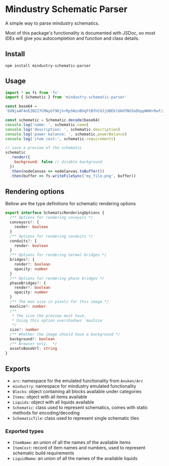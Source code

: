 # Mindustry Schematic Parser

A simple way to parse mindustry schematics.

Most of this package's functionality is documented with JSDoc,
so most IDEs will give you autocompletion and function and class details.

## Install
```shell
npm install mindustry-schematic-parser
```

## Usage

```javascript
import * as fs from 'fs'
import { Schematic } from 'mindustry-schematic-parser'

const base64 =
'bXNjaAF4nE2N227CMAyGf9KjhrRpSNznBXqFtBfhCUJjUBEklUkH7NG5oDhppWHH+Rwf/iBDqZA7cyZ8b24/emuc1cHrbcumx9LSpeWuD513WL899MFrvWOxGh/9cPol7v6IJfdX4sZ5S/jqnJQD2ebiBYzPwVni/clfm4MJhPo4uDZJl/NEyX6IrHYmCO8AVvi3RTpQdQWMT6hxlBBKVYlLZ3zMo9mEHKleFDHN0vYiQjxPW6koUQjyNFVKVsSOmiSiOqr5A7myCUlZzcovD0488Q=='

const schematic = Schematic.decode(base64)
console.log('name: ', schematic.name)
console.log('description: ', schematic.description)
console.log('power balance: ', schematic.powerBalance)
console.log('item cost:', schematic.requirements)

// save a preview of the schematic
schematic
  .render({
    background: false // disable background
  })
  .then(nodeCanvas => nodeCanvas.toBuffer())
  .then(buffer => fs.writeFileSync('my_file.png', buffer))

```

## Rendering options

Bellow are the type definitions for schematic rendering options

```ts
export interface SchematicRenderingOptions {
  /** Options for rendering coveyors */
  conveyors?: {
    render: boolean
  }
  /** Options for rendering conduits */
  conduits?: {
    render: boolean
  }
  /** Options for rendering normal bridges */
  bridges?: {
    render?: boolean
    opacity: number
  }
  /** Options for rendering phase bridges */
  phaseBridges?: {
    render?: boolean
    opacity: number
  }
  /** The max size in pixels for this image */
  maxSize?: number
  /**
   * The size the preview must have.
   * Using this option overshadows `maxSize`
   */
  size?: number
  /** Whether the image should have a background */
  background?: boolean
  /** Browser only,  */
  assetsBaseUrl: string
}
```
## Exports
- `arc`: namespace for the emulated functionality from `Anuken/Arc`
- `mindustry`: namespace for mindustry emulated functionality
- `Blocks`: object containing all blocks available under categories
- `Items`: object with all items available
- `Liquids`: object with all liquids available
- `Schematic`: class used to represent schematics, comes with static methods for encoding/decoding
- `SchematicTile`: class used to represent single schematic tiles

### Exported types
- `ItemName`: an union of all the names of the available items
- `ItemCost`: record of item names and numbers, used to represent schematic build requirements
- `LiquidName`: an union of all the names of the available liquids
